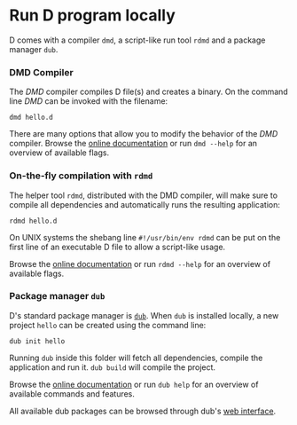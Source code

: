 # Run D program locally

D comes with a compiler `dmd`, a script-like run tool `rdmd` and
a package manager `dub`.

### DMD Compiler

The *DMD* compiler compiles D file(s) and creates a binary.
On the command line *DMD* can be invoked with the filename:

    dmd hello.d

There are many options that allow you to modify the behavior of the *DMD* compiler.
Browse the [online documentation](https://dlang.org/dmd.html#switches) or run `dmd --help` for an overview of available flags.

### On-the-fly compilation with `rdmd`

The helper tool `rdmd`, distributed with the DMD compiler,
will make sure to compile all dependencies and automatically runs
the resulting application:

    rdmd hello.d

On UNIX systems the shebang line `#!/usr/bin/env rdmd` can be put
on the first line of an executable D file to allow a script-like
usage.

Browse the [online documentation](https://dlang.org/rdmd.html) or run `rdmd --help` for an overview of available flags.

### Package manager `dub`

D's standard package manager is [`dub`](http://code.dlang.org). When `dub` is
installed locally, a new project `hello` can be created using
the command line:

    dub init hello

Running `dub` inside this folder will fetch all dependencies, compile the
application and run it.
`dub build` will compile the project.

Browse the [online documentation](https://code.dlang.org/docs/commandline) or run `dub help` for an overview of available commands and features.

All available dub packages can be browsed through dub's [web interface](https://code.dlang.org).
